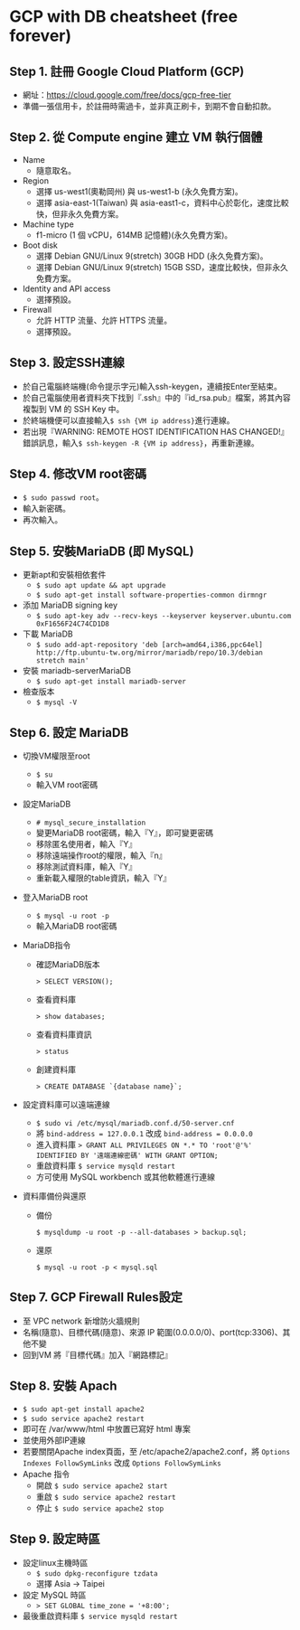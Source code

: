# GCP with DB cheatsheet (free forever)

## Step 1. 註冊 Google Cloud Platform (GCP)
  * 網址：https://cloud.google.com/free/docs/gcp-free-tier
  * 準備一張信用卡，於註冊時需過卡，並非真正刷卡，到期不會自動扣款。

## Step 2. 從 Compute engine 建立 VM 執行個體
  * Name
    * 隨意取名。
  * Region
    * 選擇 us-west1(奧勒岡州) 與 us-west1-b (永久免費方案)。
    * 選擇 asia-east-1(Taiwan) 與 asia-east1-c，資料中心於彰化，速度比較快，但非永久免費方案。
  * Machine type
    * f1-micro (1 個 vCPU，614MB 記憶體)(永久免費方案)。
  * Boot disk
    * 選擇 Debian GNU/Linux 9(stretch) 30GB HDD (永久免費方案)。
    * 選擇 Debian GNU/Linux 9(stretch) 15GB SSD，速度比較快，但非永久免費方案。
  * Identity and API access
    * 選擇預設。
  * Firewall
    * 允許 HTTP 流量、允許 HTTPS 流量。
    * 選擇預設。
     
## Step 3. 設定SSH連線
  * 於自己電腦終端機(命令提示字元)輸入ssh-keygen，連續按Enter至結束。
  * 於自己電腦使用者資料夾下找到『.ssh』中的『id_rsa.pub』檔案，將其內容複製到 VM 的 SSH Key 中。
  * 於終端機便可以直接輸入```$ ssh {VM ip address}```進行連線。
  * 若出現『WARNING: REMOTE HOST IDENTIFICATION HAS CHANGED!』錯誤訊息，輸入```$ ssh-keygen -R {VM ip address}```，再重新連線。

## Step 4. 修改VM root密碼
 * ```$ sudo passwd root```。
 * 輸入新密碼。
 * 再次輸入。

## Step 5. 安裝MariaDB (即 MySQL)
 * 更新apt和安裝相依套件
   * ```$ sudo apt update && apt upgrade```
   * ```$ sudo apt-get install software-properties-common dirmngr```
 * 添加 MariaDB signing key
   * ```$ sudo apt-key adv --recv-keys --keyserver keyserver.ubuntu.com 0xF1656F24C74CD1D8```
 * 下載 MariaDB
   * ```$ sudo add-apt-repository 'deb [arch=amd64,i386,ppc64el] http://ftp.ubuntu-tw.org/mirror/mariadb/repo/10.3/debian stretch main'```
 * 安裝 mariadb-serverMariaDB
   * ```$ sudo apt-get install mariadb-server```
 * 檢查版本
   * ```$ mysql -V```

## Step 6. 設定 MariaDB
 * 切換VM權限至root
   * ```$ su```
   * 輸入VM root密碼
 * 設定MariaDB
   * ```# mysql_secure_installation```
   * 變更MariaDB root密碼，輸入『Y』，即可變更密碼
   * 移除匿名使用者，輸入『Y』
   * 移除遠端操作root的權限，輸入『n』
   * 移除測試資料庫，輸入『Y』
   * 重新載入權限的table資訊，輸入『Y』
 * 登入MariaDB root
   * ```$ mysql -u root -p```
   * 輸入MariaDB root密碼
 * MariaDB指令
   * 確認MariaDB版本 
   
     ```> SELECT VERSION();```
   * 查看資料庫 
   
     ```> show databases;```
   * 查看資料庫資訊 
   
     ```> status``` 
   * 創建資料庫
    
     ```> CREATE DATABASE `{database name}`;``` 
     
 * 設定資料庫可以遠端連線
   * ```$ sudo vi /etc/mysql/mariadb.conf.d/50-server.cnf```
   * 將 ```bind-address = 127.0.0.1``` 改成 ```bind-address = 0.0.0.0```
   * 進入資料庫 ```> GRANT ALL PRIVILEGES ON *.* TO 'root'@'%' IDENTIFIED BY '遠端連線密碼' WITH GRANT OPTION;```
   * 重啟資料庫 ```$ service mysqld restart ```
   * 方可使用 MySQL workbench 或其他軟體進行連線
   
 * 資料庫備份與還原
   * 備份 
     
     ```$ mysqldump -u root -p --all-databases > backup.sql;``` 
     
   * 還原 
   
     ```$ mysql -u root -p < mysql.sql``` 
     
 
## Step 7. GCP Firewall Rules設定
  * 至 VPC network 新增防火牆規則
  * 名稱(隨意)、目標代碼(隨意)、來源 IP 範圍(0.0.0.0/0)、port(tcp:3306)、其他不變
  * 回到VM 將『目標代碼』加入『網路標記』
  

## Step 8. 安裝 Apach
  * ```$ sudo apt-get install apache2```
  * ```$ sudo service apache2 restart```
  * 即可在 /var/www/html 中放置已寫好 html 專案
  * 並使用外部IP連線
  * 若要關閉Apache index頁面，至 /etc/apache2/apache2.conf，將 ```Options Indexes FollowSymLinks``` 改成 ```Options FollowSymLinks```
  * Apache 指令
    * 開啟 ```$ sudo service apache2 start```
    * 重啟 ```$ sudo service apache2 restart```
    * 停止 ```$ sudo service apache2 stop```


## Step 9. 設定時區
  * 設定linux主機時區
    * ```$ sudo dpkg-reconfigure tzdata```
    * 選擇 Asia -> Taipei
  * 設定 MySQL 時區
    * ```> SET GLOBAL time_zone = '+8:00';```
  * 最後重啟資料庫 ```$ service mysqld restart ```
